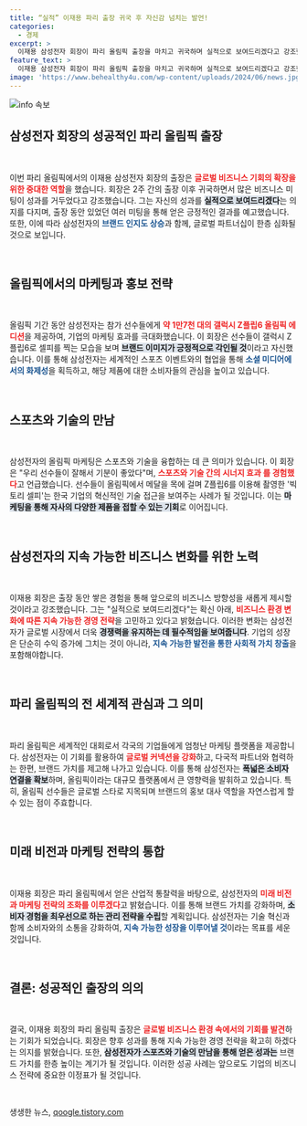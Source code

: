 ```yaml
---
title: “실적” 이재용 파리 출장 귀국 후 자신감 넘치는 발언!
categories:
  - 경제
excerpt: >
  이재용 삼성전자 회장이 파리 올림픽 출장을 마치고 귀국하며 실적으로 보여드리겠다고 강조했습니다. 선수들의 성공적인 셀피 촬영과 비즈니스 미팅의 성과에 대해 기대를 모으고 있습니다.
feature_text: >
  이재용 삼성전자 회장이 파리 올림픽 출장을 마치고 귀국하며 실적으로 보여드리겠다고 강조했습니다. 선수들의 성공적인 셀피 촬영과 비즈니스 미팅의 성과에 대해 기대를 모으고 있습니다.
image: 'https://www.behealthy4u.com/wp-content/uploads/2024/06/news.jpg'
---
```


<p><img src="https://www.behealthy4u.com/wp-content/uploads/2024/06/news.jpg" alt="info 속보" /></p>

<h2 data-ke-size="size26">삼성전자 회장의 성공적인 파리 올림픽 출장</h2>

<p data-ke-size="size16">&nbsp;</p>

<p>이번 파리 올림픽에서의 이재용 삼성전자 회장의 출장은 <b><span style="color: #ee2323;">글로벌 비즈니스 기회의 확장을 위한 중대한 역할</span></b>을 했습니다. 회장은 2주 간의 출장 이후 귀국하면서 많은 비즈니스 미팅이 성과를 거두었다고 강조했습니다. 그는 자신의 성과를 <b><span style="background-color: #21538527;">실적으로 보여드리겠다</span></b>는 의지를 다지며, 출장 동안 있었던 여러 미팅을 통해 얻은 긍정적인 결과를 예고했습니다. 또한, 이에 따라 삼성전자의 <b><span style="color: #1a5490;">브랜드 인지도 상승</span></b>과 함께, 글로벌 파트너십이 한층 심화될 것으로 보입니다.</p>

<p data-ke-size="size16">&nbsp;</p>

<h2 data-ke-size="size26">올림픽에서의 마케팅과 홍보 전략</h2>

<p data-ke-size="size16">&nbsp;</p>

<p>올림픽 기간 동안 삼성전자는 참가 선수들에게 <b><span style="color: #ee2323;">약 1만7천 대의 갤럭시 Z플립6 올림픽 에디션</span></b>을 제공하여, 기업의 마케팅 효과를 극대화했습니다. 이 회장은 선수들이 갤럭시 Z플립6로 셀피를 찍는 모습을 보며 <b><span style="background-color: #21538527;">브랜드 이미지가 긍정적으로 각인될 것</span></b>이라고 자신했습니다. 이를 통해 삼성전자는 세계적인 스포츠 이벤트와의 협업을 통해 <b><span style="color: #1a5490;">소셜 미디어에서의 화제성</span></b>을 획득하고, 해당 제품에 대한 소비자들의 관심을 높이고 있습니다.</p>

<p data-ke-size="size16">&nbsp;</p>

<h2 data-ke-size="size26">스포츠와 기술의 만남</h2>

<p data-ke-size="size16">&nbsp;</p>

<p>삼성전자의 올림픽 마케팅은 스포츠와 기술을 융합하는 데 큰 의미가 있습니다. 이 회장은 "우리 선수들이 잘해서 기분이 좋았다"며, <b><span style="color: #ee2323;">스포츠와 기술 간의 시너지 효과 를 경험했다</span></b>고 언급했습니다. 선수들이 올림픽에서 메달을 목에 걸며 Z플립6를 이용해 촬영한 '빅토리 셀피'는 한국 기업의 혁신적인 기술 접근을 보여주는 사례가 될 것입니다. 이는 <b><span style="background-color: #21538527;">마케팅을 통해 자사의 다양한 제품을 접할 수 있는 기회</span></b>로 이어집니다.</p>

<p data-ke-size="size16">&nbsp;</p>

<h2 data-ke-size="size26">삼성전자의 지속 가능한 비즈니스 변화를 위한 노력</h2>

<p data-ke-size="size16">&nbsp;</p>

<p>이재용 회장은 출장 동안 쌓은 경험을 통해 앞으로의 비즈니스 방향성을 새롭게 제시할 것이라고 강조했습니다. 그는 "실적으로 보여드리겠다"는 확신 아래, <b><span style="color: #ee2323;">비즈니스 환경 변화에 따른 지속 가능한 경영 전략</span></b>을 고민하고 있다고 밝혔습니다. 이러한 변화는 삼성전자가 글로벌 시장에서 더욱 <b><span style="background-color: #21538527;">경쟁력을 유지하는 데 필수적임을 보여줍니다</span></b>. 기업의 성장은 단순히 수익 증가에 그치는 것이 아니라, <b><span style="color: #1a5490;">지속 가능한 발전을 통한 사회적 가치 창출</span></b>을 포함해야합니다.</p>

<p data-ke-size="size16">&nbsp;</p>

<h2 data-ke-size="size26">파리 올림픽의 전 세계적 관심과 그 의미</h2>

<p data-ke-size="size16">&nbsp;</p>

<p>파리 올림픽은 세계적인 대회로서 각국의 기업들에게 엄청난 마케팅 플랫폼을 제공합니다. 삼성전자는 이 기회를 활용하여 <b><span style="color: #ee2323;">글로벌 커넥션을 강화</span></b>하고, 다국적 파트너와 협력하는 한편, 브랜드 가치를 제고해 나가고 있습니다. 이를 통해 삼성전자는 <b><span style="background-color: #21538527;">폭넓은 소비자 연결을 확보</span></b>하며, 올림픽이라는 대규모 플랫폼에서 큰 영향력을 발휘하고 있습니다. 특히, 올림픽 선수들은 글로벌 스타로 지목되며 브랜드의 홍보 대사 역할을 자연스럽게 할 수 있는 점이 주효합니다.</p>

<p data-ke-size="size16">&nbsp;</p>

<h2 data-ke-size="size26">미래 비전과 마케팅 전략의 통합</h2>

<p data-ke-size="size16">&nbsp;</p>

<p>이재용 회장은 파리 올림픽에서 얻은 산업적 통찰력을 바탕으로, 삼성전자의 <b><span style="color: #ee2323;">미래 비전과 마케팅 전략의 조화를 이루겠다</span></b>고 밝혔습니다. 이를 통해 브랜드 가치를 강화하며, <b><span style="background-color: #21538527;">소비자 경험을 최우선으로 하는 관리 전략을 수립</span></b>할 계획입니다. 삼성전자는 기술 혁신과 함께 소비자와의 소통을 강화하여, <b><span style="color: #1a5490;">지속 가능한 성장을 이루어낼 것</span></b>이라는 목표를 세운 것입니다.</p>

<p data-ke-size="size16">&nbsp;</p>

<h2 data-ke-size="size26">결론: 성공적인 출장의 의의</h2>

<p data-ke-size="size16">&nbsp;</p>

<p>결국, 이재용 회장의 파리 올림픽 출장은 <b><span style="color: #ee2323;">글로벌 비즈니스 환경 속에서의 기회를 발견</span></b>하는 기회가 되었습니다. 회장은 향후 성과를 통해 지속 가능한 경영 전략을 확고히 하겠다는 의지를 밝혔습니다. 또한, <b><span style="background-color: #21538527;">삼성전자가 스포츠와 기술의 만남을 통해 얻은 성과는</span></b> 브랜드 가치를 한층 높이는 계기가 될 것입니다. 이러한 성공 사례는 앞으로도 기업의 비즈니스 전략에 중요한 이정표가 될 것입니다.</p>

<p data-ke-size="size16">&nbsp;</p>
생생한 뉴스, <a href="https://qoogle.tistory.com" rel="dofollow">qoogle.tistory.com</a>


